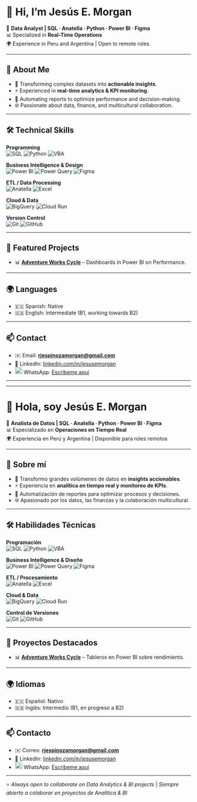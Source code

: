 # 👋 Hi, I’m Jesús E. Morgan  

💼 **Data Analyst | SQL · Anatella · Python · Power BI · Figma**  
📊 Specialized in **Real-Time Operations**  
🌍 Experience in Peru and Argentina | Open to remote roles  

---

## 🚀 About Me  
- 🧩 Transforming complex datasets into **actionable insights**.  
- ⚡ Experienced in **real-time analytics & KPI monitoring**.  
- 🤖 Automating reports to optimize performance and decision-making.  
- 🌐 Passionate about data, finance, and multicultural collaboration.  

---

## 🛠️ Technical Skills  

**Programming**  
![SQL](https://img.shields.io/badge/SQL-025E8C?style=for-the-badge&logo=postgresql&logoColor=white)   ![Python](https://img.shields.io/badge/Python-3776AB?style=for-the-badge&logo=python&logoColor=white)   ![VBA](https://img.shields.io/badge/VBA-217346?style=for-the-badge&logo=microsoft-excel&logoColor=white)  

**Business Intelligence & Design**  
![Power BI](https://img.shields.io/badge/Power_BI-F2C811?style=for-the-badge&logo=powerbi&logoColor=black)   ![Power Query](https://img.shields.io/badge/Power_Query-217346?style=for-the-badge&logo=microsoft-excel&logoColor=white)   ![Figma](https://img.shields.io/badge/Figma-F24E1E?style=for-the-badge&logo=figma&logoColor=white)  

**ETL / Data Processing**  
![Anatella](https://img.shields.io/badge/Anatella-007ACC?style=for-the-badge&logo=data&logoColor=white)   ![Excel](https://img.shields.io/badge/Excel-217346?style=for-the-badge&logo=microsoft-excel&logoColor=white)  

**Cloud & Data**  
![BigQuery](https://img.shields.io/badge/BigQuery-4285F4?style=for-the-badge&logo=googlecloud&logoColor=white)   ![Cloud Run](https://img.shields.io/badge/Cloud_Run-4285F4?style=for-the-badge&logo=googlecloud&logoColor=white)  

**Version Control**  
![Git](https://img.shields.io/badge/Git-F05032?style=for-the-badge&logo=git&logoColor=white)   ![GitHub](https://img.shields.io/badge/GitHub-181717?style=for-the-badge&logo=github&logoColor=white)  

---

## 📂 Featured Projects  
- 📊 [**Adventure Works Cycle**](https://github.com/jesusemorgan/Projects/tree/main/Adventure_Works_Cycle) – Dashboards in Power BI on Performance.   

---

## 🌍 Languages  
- 🇪🇸 Spanish: Native  
- 🇬🇧 English: Intermediate (B1, working towards B2)  

---

## 📫 Contact  
- ✉️ Email: **rjespinozamorgan@gmail.com**  
- 💼 LinkedIn: [linkedin.com/in/jesusemorgan](https://linkedin.com/in/jesusemorgan)   
- <img src="https://upload.wikimedia.org/wikipedia/commons/6/6b/WhatsApp.svg" alt="WhatsApp" width="20"/> WhatsApp: [Escríbeme aquí](https://wa.me/51944514459?text=Hola%20Jes%C3%BAs%2C%20te%20contacto%20desde%20GitHub)

---

---

# 👋 Hola, soy Jesús E. Morgan  

💼 **Analista de Datos | SQL · Anatella · Python · Power BI · Figma**  
📊 Especializado en **Operaciones en Tiempo Real**  
🌍 Experiencia en Perú y Argentina | Disponible para roles remotos  

---

## 🚀 Sobre mí  
- 🧩 Transformo grandes volúmenes de datos en **insights accionables**.  
- ⚡ Experiencia en **analítica en tiempo real y monitoreo de KPIs**.  
- 🤖 Automatización de reportes para optimizar procesos y decisiones.  
- 🌐 Apasionado por los datos, las finanzas y la colaboración multicultural.  

---

## 🛠️ Habilidades Técnicas  

**Programación**  
![SQL](https://img.shields.io/badge/SQL-025E8C?style=for-the-badge&logo=postgresql&logoColor=white)   ![Python](https://img.shields.io/badge/Python-3776AB?style=for-the-badge&logo=python&logoColor=white)   ![VBA](https://img.shields.io/badge/VBA-217346?style=for-the-badge&logo=microsoft-excel&logoColor=white)  

**Business Intelligence & Diseño**  
![Power BI](https://img.shields.io/badge/Power_BI-F2C811?style=for-the-badge&logo=powerbi&logoColor=black)   ![Power Query](https://img.shields.io/badge/Power_Query-217346?style=for-the-badge&logo=microsoft-excel&logoColor=white)   ![Figma](https://img.shields.io/badge/Figma-F24E1E?style=for-the-badge&logo=figma&logoColor=white)  

**ETL / Procesamiento**  
![Anatella](https://img.shields.io/badge/Anatella-007ACC?style=for-the-badge&logo=data&logoColor=white)   ![Excel](https://img.shields.io/badge/Excel-217346?style=for-the-badge&logo=microsoft-excel&logoColor=white)  

**Cloud & Data**  
![BigQuery](https://img.shields.io/badge/BigQuery-4285F4?style=for-the-badge&logo=googlecloud&logoColor=white)   ![Cloud Run](https://img.shields.io/badge/Cloud_Run-4285F4?style=for-the-badge&logo=googlecloud&logoColor=white)  

**Control de Versiones**  
![Git](https://img.shields.io/badge/Git-F05032?style=for-the-badge&logo=git&logoColor=white)   ![GitHub](https://img.shields.io/badge/GitHub-181717?style=for-the-badge&logo=github&logoColor=white)  

---

## 📂 Proyectos Destacados  
- 📊 [**Adventure Works Cycle**](https://github.com/jesusemorgan/Projects/tree/main/Adventure_Works_Cycle) – Tableros en Power BI sobre rendimiento.   

---

## 🌍 Idiomas  
- 🇪🇸 Español: Nativo  
- 🇬🇧 Inglés: Intermedio (B1, en progreso a B2)  

---

## 📫 Contacto  
- ✉️ Correo: **rjespinozamorgan@gmail.com**  
- 💼 LinkedIn: [linkedin.com/in/jesusemorgan](https://linkedin.com/in/jesusemorgan)  
- <img src="https://upload.wikimedia.org/wikipedia/commons/6/6b/WhatsApp.svg" alt="WhatsApp" width="20"/> WhatsApp: [Escríbeme aquí](https://wa.me/51944514459?text=Hola%20Jes%C3%BAs%2C%20te%20contacto%20desde%20GitHub)

---

⭐️ *Always open to collaborate on Data Analytics & BI projects* | *Siempre abierto a colaborar en proyectos de Analítica & BI*
